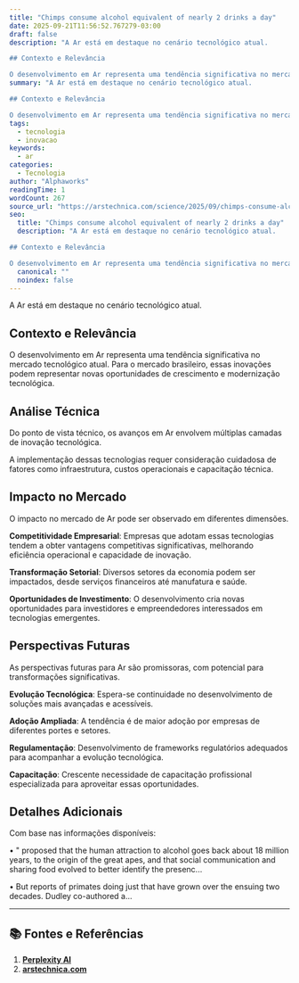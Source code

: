 ```yaml
---
title: "Chimps consume alcohol equivalent of nearly 2 drinks a day"
date: 2025-09-21T11:56:52.767279-03:00
draft: false
description: "A Ar está em destaque no cenário tecnológico atual.  

## Contexto e Relevância

O desenvolvimento em Ar representa uma tendência significativa no mercado te..."
summary: "A Ar está em destaque no cenário tecnológico atual.  

## Contexto e Relevância

O desenvolvimento em Ar representa uma tendência significativa no mercado te..."
tags:
  - tecnologia
  - inovacao
keywords:
  - ar
categories:
  - Tecnologia
author: "Alphaworks"
readingTime: 1
wordCount: 267
source_url: "https://arstechnica.com/science/2025/09/chimps-consume-alcohol-equivalent-of-nearly-2-drinks-a-day/"
seo:
  title: "Chimps consume alcohol equivalent of nearly 2 drinks a day"
  description: "A Ar está em destaque no cenário tecnológico atual.  

## Contexto e Relevância

O desenvolvimento em Ar representa uma tendência significativa no mercado te..."
  canonical: ""
  noindex: false
---
```


A Ar está em destaque no cenário tecnológico atual. 

## Contexto e Relevância

O desenvolvimento em Ar representa uma tendência significativa no mercado tecnológico atual. Para o mercado brasileiro, essas inovações podem representar novas oportunidades de crescimento e modernização tecnológica.
## Análise Técnica

Do ponto de vista técnico, os avanços em Ar envolvem múltiplas camadas de inovação tecnológica.



A implementação dessas tecnologias requer consideração cuidadosa de fatores como infraestrutura, custos operacionais e capacitação técnica.
## Impacto no Mercado

O impacto no mercado de Ar pode ser observado em diferentes dimensões.

**Competitividade Empresarial**: Empresas que adotam essas tecnologias tendem a obter vantagens competitivas significativas, melhorando eficiência operacional e capacidade de inovação.

**Transformação Setorial**: Diversos setores da economia podem ser impactados, desde serviços financeiros até manufatura e saúde.

**Oportunidades de Investimento**: O desenvolvimento cria novas oportunidades para investidores e empreendedores interessados em tecnologias emergentes.


## Perspectivas Futuras

As perspectivas futuras para Ar são promissoras, com potencial para transformações significativas.

**Evolução Tecnológica**: Espera-se continuidade no desenvolvimento de soluções mais avançadas e acessíveis.

**Adoção Ampliada**: A tendência é de maior adoção por empresas de diferentes portes e setores.

**Regulamentação**: Desenvolvimento de frameworks regulatórios adequados para acompanhar a evolução tecnológica.

**Capacitação**: Crescente necessidade de capacitação profissional especializada para aproveitar essas oportunidades.
## Detalhes Adicionais

Com base nas informações disponíveis:

• " proposed that the human attraction to alcohol goes back about 18 million years, to the origin of the great apes, and that social communication and sharing food evolved to better identify the presenc...

• But reports of primates doing just that have grown over the ensuing two decades. Dudley co-authored a...



---

## 📚 Fontes e Referências

1. **[Perplexity AI](https://www.perplexity.ai/)**
2. **[arstechnica.com](https://arstechnica.com/science/2025/09/chimps-consume-alcohol-equivalent-of-nearly-2-drinks-a-day/)**
